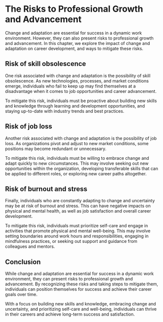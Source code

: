 The Risks to Professional Growth and Advancement
======================================================================================================================

Change and adaptation are essential for success in a dynamic work environment. However, they can also present risks to professional growth and advancement. In this chapter, we explore the impact of change and adaptation on career development, and ways to mitigate these risks.

Risk of skill obsolescence
--------------------------

One risk associated with change and adaptation is the possibility of skill obsolescence. As new technologies, processes, and market conditions emerge, individuals who fail to keep up may find themselves at a disadvantage when it comes to job opportunities and career advancement.

To mitigate this risk, individuals must be proactive about building new skills and knowledge through learning and development opportunities, and staying up-to-date with industry trends and best practices.

Risk of job loss
----------------

Another risk associated with change and adaptation is the possibility of job loss. As organizations pivot and adjust to new market conditions, some positions may become redundant or unnecessary.

To mitigate this risk, individuals must be willing to embrace change and adapt quickly to new circumstances. This may involve seeking out new opportunities within the organization, developing transferable skills that can be applied to different roles, or exploring new career paths altogether.

Risk of burnout and stress
--------------------------

Finally, individuals who are constantly adapting to change and uncertainty may be at risk of burnout and stress. This can have negative impacts on physical and mental health, as well as job satisfaction and overall career development.

To mitigate this risk, individuals must prioritize self-care and engage in activities that promote physical and mental well-being. This may involve setting boundaries around work hours and responsibilities, engaging in mindfulness practices, or seeking out support and guidance from colleagues and mentors.

Conclusion
----------

While change and adaptation are essential for success in a dynamic work environment, they can present risks to professional growth and advancement. By recognizing these risks and taking steps to mitigate them, individuals can position themselves for success and achieve their career goals over time.

With a focus on building new skills and knowledge, embracing change and uncertainty, and prioritizing self-care and well-being, individuals can thrive in their careers and achieve long-term success and satisfaction.
